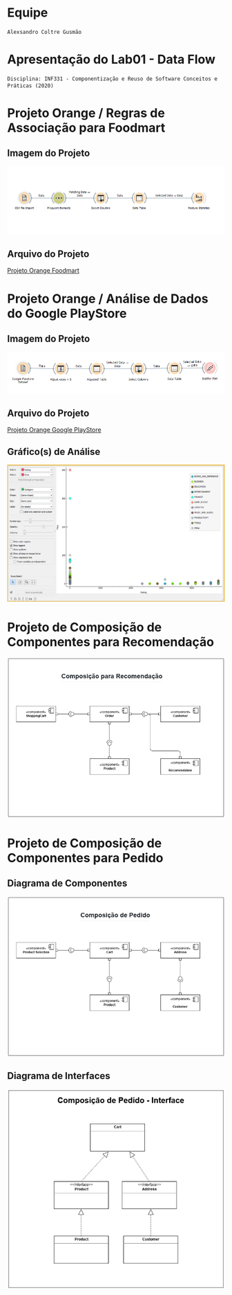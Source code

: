 # Equipe
	
	Alexsandro Coltre Gusmão

# Apresentação do Lab01 - Data Flow
	
	Disciplina: INF331 - Componentização e Reuso de Software Conceitos e Práticas (2020)
	
# Projeto Orange / Regras de Associação para Foodmart

## Imagem do Projeto

![Image do Projeto Orange Foodmart](images/Foodmart-Orange.PNG)

## Arquivo do Projeto

[Projeto Orange Foodmart](orange/FoodMart/foodmart.ows)

# Projeto Orange / Análise de Dados do Google PlayStore

## Imagem do Projeto

![Image do Projeto Orange Foodmart](images/google-playstore.PNG)

## Arquivo do Projeto

[Projeto Orange Google PlayStore](orange/GooglePlayStore/google-playstore.ows)

## Gráfico(s) de Análise

![ScatterPlot Rating x Price](images/google-playstore-grafico.PNG)

# Projeto de Composição de Componentes para Recomendação

![Image Diagrama Composição para Recomendação](images/Composição-para-Recomendação.PNG)

# Projeto de Composição de Componentes para Pedido

## Diagrama de Componentes

![Image Diagrama Composição de Pedido.PNG](images/Composição-de-Pedido.PNG)

## Diagrama de Interfaces

![Image Diagrama Interface - Composição de Pedido](images/Composição-de-Pedido-Interface.png)